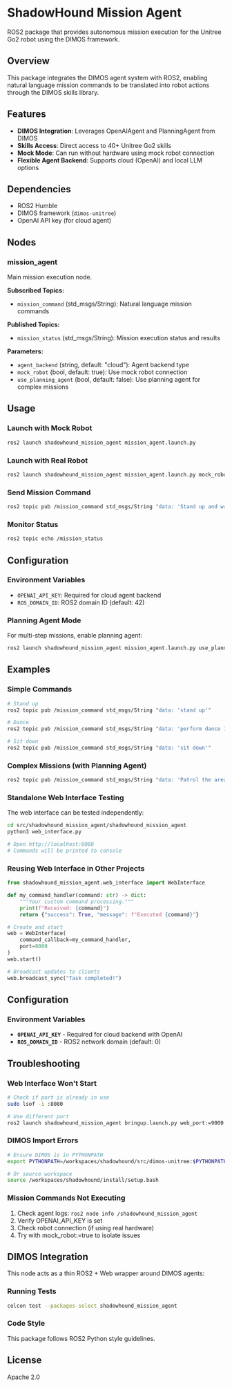 # ShadowHound Mission Agent

ROS2 package that provides autonomous mission execution for the Unitree Go2 robot using the DIMOS framework.

## Overview

This package integrates the DIMOS agent system with ROS2, enabling natural language mission commands to be translated into robot actions through the DIMOS skills library.

## Features

- **DIMOS Integration**: Leverages OpenAIAgent and PlanningAgent from DIMOS
- **Skills Access**: Direct access to 40+ Unitree Go2 skills
- **Mock Mode**: Can run without hardware using mock robot connection
- **Flexible Agent Backend**: Supports cloud (OpenAI) and local LLM options

## Dependencies

- ROS2 Humble
- DIMOS framework (`dimos-unitree`)
- OpenAI API key (for cloud agent)

## Nodes

### mission_agent

Main mission execution node.

**Subscribed Topics:**
- `mission_command` (std_msgs/String): Natural language mission commands

**Published Topics:**
- `mission_status` (std_msgs/String): Mission execution status and results

**Parameters:**
- `agent_backend` (string, default: "cloud"): Agent backend type
- `mock_robot` (bool, default: true): Use mock robot connection
- `use_planning_agent` (bool, default: false): Use planning agent for complex missions

## Usage

### Launch with Mock Robot

```bash
ros2 launch shadowhound_mission_agent mission_agent.launch.py
```

### Launch with Real Robot

```bash
ros2 launch shadowhound_mission_agent mission_agent.launch.py mock_robot:=false
```

### Send Mission Command

```bash
ros2 topic pub /mission_command std_msgs/String "data: 'Stand up and wave hello'"
```

### Monitor Status

```bash
ros2 topic echo /mission_status
```

## Configuration

### Environment Variables

- `OPENAI_API_KEY`: Required for cloud agent backend
- `ROS_DOMAIN_ID`: ROS2 domain ID (default: 42)

### Planning Agent Mode

For multi-step missions, enable planning agent:

```bash
ros2 launch shadowhound_mission_agent mission_agent.launch.py use_planning_agent:=true
```

## Examples

### Simple Commands

```bash
# Stand up
ros2 topic pub /mission_command std_msgs/String "data: 'stand up'"

# Dance
ros2 topic pub /mission_command std_msgs/String "data: 'perform dance 1'"

# Sit down
ros2 topic pub /mission_command std_msgs/String "data: 'sit down'"
```

### Complex Missions (with Planning Agent)

```bash
ros2 topic pub /mission_command std_msgs/String "data: 'Patrol the area by walking forward 5 meters, turning around, and returning to start'"
```

### Standalone Web Interface Testing

The web interface can be tested independently:

```bash
cd src/shadowhound_mission_agent/shadowhound_mission_agent
python3 web_interface.py

# Open http://localhost:8080
# Commands will be printed to console
```

### Reusing Web Interface in Other Projects

```python
from shadowhound_mission_agent.web_interface import WebInterface

def my_command_handler(command: str) -> dict:
    """Your custom command processing."""
    print(f"Received: {command}")
    return {"success": True, "message": f"Executed {command}"}

# Create and start
web = WebInterface(
    command_callback=my_command_handler,
    port=8080
)
web.start()

# Broadcast updates to clients
web.broadcast_sync("Task completed!")
```

## Configuration

### Environment Variables

- **`OPENAI_API_KEY`** - Required for cloud backend with OpenAI
- **`ROS_DOMAIN_ID`** - ROS2 network domain (default: 0)

## Troubleshooting

### Web Interface Won't Start

```bash
# Check if port is already in use
sudo lsof -i :8080

# Use different port
ros2 launch shadowhound_mission_agent bringup.launch.py web_port:=9000
```

### DIMOS Import Errors

```bash
# Ensure DIMOS is in PYTHONPATH
export PYTHONPATH=/workspaces/shadowhound/src/dimos-unitree:$PYTHONPATH

# Or source workspace
source /workspaces/shadowhound/install/setup.bash
```

### Mission Commands Not Executing

1. Check agent logs: `ros2 node info /shadowhound_mission_agent`
2. Verify OPENAI_API_KEY is set
3. Check robot connection (if using real hardware)
4. Try with mock_robot:=true to isolate issues

## DIMOS Integration

This node acts as a thin ROS2 + Web wrapper around DIMOS agents:

### Running Tests

```bash
colcon test --packages-select shadowhound_mission_agent
```

### Code Style

This package follows ROS2 Python style guidelines.

## License

Apache 2.0
